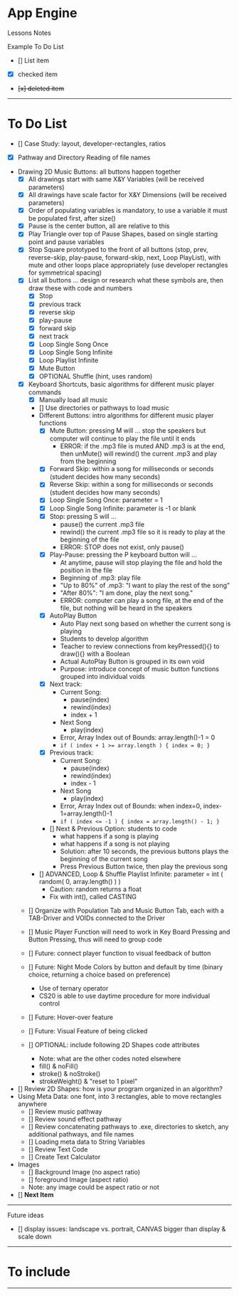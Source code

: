 # App Engine
Lessons Notes

Example To Do List
- [] List item
- [x] checked item
- <del> [x] deleted item </del>

---

# To Do List
- [] Case Study: layout, developer-rectangles, ratios
- [x] Pathway and Directory Reading of file names
- Drawing 2D Music Buttons: all buttons happen together
  - [x] All drawings start with same X&Y Variables (will be received parameters)
  - [x] All drawings have scale factor for X&Y Dimensions (will be received parameters)
  - [x] Order of populating variables is mandatory, to use a variable it must be populated first, after size()
  - [x] Pause is the center button, all are relative to this
  - [x] Play Triangle over top of Pause Shapes, based on single starting point and pause variables
  - [x] Stop Square prototyped to the front of all buttons (stop, prev, reverse-skip, play-pause, forward-skip, next, Loop PlayList), with mute and other loops place appropriately (use developer rectangles for symmetrical spacing)
  - [x] List all buttons ... design or research what these symbols are, then draw these with code and numbers
    - [x] Stop
    - [x] previous track
    - [x] reverse skip
    - [x] play-pause
    - [x] forward skip
    - [x] next track
    - [x] Loop Single Song Once
    - [x] Loop Single Song Infinite
    - [x] Loop Playlist Infinite
    - [x] Mute Button
    - [x] OPTIONAL Shuffle (hint, uses random)
  - [x] Keyboard Shortcuts, basic algorithms for different music player commands
    - [x] Manually load all music
    - [] Use directories or pathways to load music
    - Different Buttons: intro algorithms for different music player functions
      - [x] Mute Button: pressing M will ... stop the speakers but computer will continue to play the file until it ends
        - ERROR: if the .mp3 file is muted AND .mp3 is at the end, then unMute() will rewind() the current .mp3 and play from the beginning
      - [x] Forward Skip: within a song for milliseconds or seconds (student decides how many seconds)
      - [x] Reverse Skip: within a song for milliseconds or seconds (student decides how many seconds)
      - [x] Loop Single Song Once: parameter = 1
      - [x] Loop Single Song Infinite: parameter is -1 or blank
      - [x] Stop: pressing S will ...
        - pause() the current .mp3 file
        - rewind() the current .mp3 file so it is ready to play at the beginning of the file
        - ERROR: STOP does not exist, only pause()
      - [x] Play-Pause: pressing the P keyboard button will ...
        - At anytime, pause will stop playing the file and hold the position in the file
        - Beginning of .mp3: play file
        - "Up to 80%" of .mp3: "I want to play the rest of the song"
        - "After 80%": "I am done, play the next song."
        - ERROR: computer can play a song file, at the end of the file, but nothing will be heard in the speakers
      - [x] AutoPlay Button
        - Auto Play next song based on whether the current song is playing
        - Students to develop algorithm
        - Teacher to review connections from keyPressed(){} to draw(){} with a Boolean
        - Actual AutoPlay Button is grouped in its own void
        - Purpose: introduce concept of music button functions grouped into individual voids
      - [X] Next track:
        - Current Song:
          - pause(index)
          - rewind(index)
          - index + 1
        - Next Song
          - play(index)
        - Error, Array Index out of Bounds: array.length()-1 = 0
        - ```if ( index + 1 >= array.length ) { index = 0; }```
      - [X] Previous track:
        - Current Song:
          - pause(index)
          - rewind(index)
          - index - 1
        - Next Song
          - play(index)
        - Error, Array Index out of Bounds: when index=0, index-1=array.length()-1
        - ```if ( index <= -1 ) { index = array.length() - 1; }```
      - [] Next & Previous Option: students to code
        - what happens if a song is playing
        - what happens if a song is not playing
        - Solution: after 10 seconds, the previous buttons plays the beginning of the current song
        - Press Previous Button twice, then play the previous song
    - [] ADVANCED, Loop & Shuffle Playlist Infinite: parameter = int ( random( 0, array.length() ) )
        - Caution: random returns a float
        - Fix with int(), called CASTING
    
  - [] Organize with Population Tab and Music Button Tab, each with a TAB-Driver and VOIDs connected to the Driver
  - [] Music Player Function will need to work in Key Board Pressing and Button Pressing, thus will need to group code
  - [] Future: connect player function to visual feedback of button

    
  - [] Future: Night Mode Colors by button and default by time (binary choice, returning a choice based on preference)
    - Use of ternary operator
    - CS20 is able to use daytime procedure for more individual control
  - [] Future: Hover-over feature
  - [] Future: Visual Feature of being clicked
  - [] OPTIONAL: include following 2D Shapes code attributes
    - Note: what are the other codes noted elsewhere
    - fill() & noFill()
    - stroke() & noStroke()
    - strokeWeight() & "reset to 1 pixel"
- [] Review 2D Shapes: how is your program organized in an algorithm?
- Using Meta Data: one font, into 3 rectangles, able to move rectangles anywhere
  - [] Review music pathway
  - [] Review sound effect pathway
  - [] Review concatenating pathways to .exe, directories to sketch, any additional pathways, and file names
  - [] Loading meta data to String Variables
  - [] Review Text Code
  - [] Create Text Calculator
- Images
  - [] Background Image (no aspect ratio)
  - [] foreground Image (aspect ratio)
  - Note: any image could be aspect ratio or not
- [] **Next Item**

---

Future ideas
- [] display issues: landscape vs. portrait, CANVAS bigger than display & scale down

---

# To include

---
